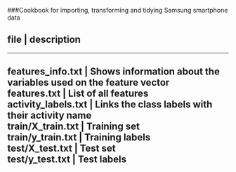 ###Cookbook for importing, transforming and tidying Samsung smartphone data


file                | description
-----------------------------------------
---
features_info.txt   | Shows information about the variables used on the feature vector  
features.txt        | List of all features  
activity_labels.txt | Links the class labels with their activity name  
train/X_train.txt   | Training set  
train/y_train.txt   | Training labels  
test/X_test.txt     | Test set  
test/y_test.txt     | Test labels  
---
